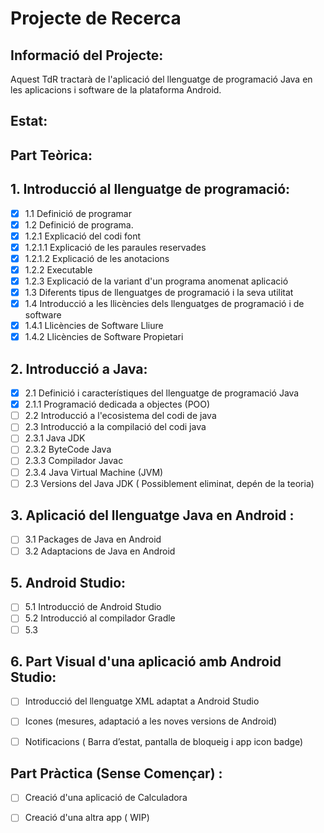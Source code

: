 # Projecte de Recerca

## Informació del Projecte:
Aquest TdR tractarà de l'aplicació del llenguatge de programació Java en les aplicacions i software de la plataforma Android.

## Estat:

## Part Teòrica:


## 1. Introducció al llenguatge de programació:
- [x] 1.1 Definició de programar
- [x] 1.2 Definició de programa.
- [x] 1.2.1 Explicació del codi font
- [x] 1.2.1.1 Explicació de les paraules reservades
- [x] 1.2.1.2 Explicació de les anotacions
- [x] 1.2.2 Executable
- [x] 1.2.3 Explicació de la variant d'un programa anomenat aplicació
- [x] 1.3 Diferents tipus de llenguatges de programació i la seva utilitat
- [x] 1.4 Introducció a les llicències dels llenguatges de programació i de software
- [x] 1.4.1 Llicències de Software Lliure
- [x] 1.4.2 Llicències de Software Propietari 

## 2. Introducció a Java:
- [x] 2.1 Definició i característiques del llenguatge de programació Java
- [x] 2.1.1 Programació dedicada a objectes (POO)
- [ ] 2.2 Introducció a l'ecosistema del codi de java
- [ ] 2.3 Introducció a la compilació del codi java
- [ ] 2.3.1 Java JDK
- [ ] 2.3.2 ByteCode Java
- [ ] 2.3.3 Compilador Javac
- [ ] 2.3.4 Java Virtual Machine (JVM) 
- [ ] 2.3 Versions del Java JDK ( Possiblement eliminat, depén de la teoria) 

## 3. Aplicació del llenguatge Java en Android :
- [ ] 3.1 Packages de Java en Android
- [ ] 3.2 Adaptacions de Java en Android
   
## 5. Android Studio:
- [ ] 5.1 Introducció de Android Studio
- [ ] 5.2 Introducció al compilador Gradle
- [ ] 5.3 

## 6. Part Visual d'una aplicació amb Android Studio:
- [ ] Introducció del llenguatge XML adaptat a Android Studio
- [ ] Icones (mesures, adaptació a les noves versions de Android)
- [ ] Notificacions ( Barra d’estat, pantalla de bloqueig i app icon badge)


## Part Pràctica (Sense Començar) :

- [ ] Creació d'una aplicació de Calculadora

- [ ] Creació d'una altra app ( WIP)
